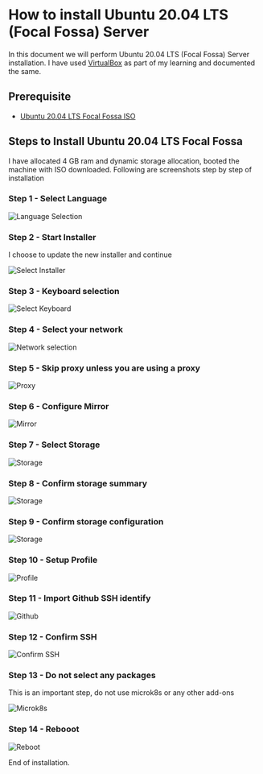 # How to install Ubuntu 20.04 LTS (Focal Fossa) Server

In this document we will perform Ubuntu 20.04 LTS (Focal Fossa) Server installation. I have used [VirtualBox](https://www.virtualbox.org/) as part of my learning and documented the same.

## Prerequisite
* [Ubuntu 20.04 LTS Focal Fossa ISO](https://cloud-images.ubuntu.com/focal/current/)

## Steps to Install Ubuntu 20.04 LTS Focal Fossa

I have allocated 4 GB ram and dynamic storage allocation, booted the machine with ISO downloaded. Following are screenshots step by step of installation

### Step 1 - Select Language

![Language Selection](https://github.com/KalSadaram/k3s-homelab/blob/master/docs/img/ucoi/ucoi__01.png)

### Step 2 - Start Installer

I choose to update the new installer and continue

![Select Installer](https://github.com/KalSadaram/k3s-homelab/blob/master/docs/img/ucoi/ucoi__02.png)

### Step 3 - Keyboard selection

![Select Keyboard](https://github.com/KalSadaram/k3s-homelab/blob/master/docs/img/ucoi/ucoi__03.png)

### Step 4 - Select your network

![Network selection](https://github.com/KalSadaram/k3s-homelab/blob/master/docs/img/ucoi/ucoi__04.png)

### Step 5 - Skip proxy unless you are using a proxy

![Proxy](https://github.com/KalSadaram/k3s-homelab/blob/master/docs/img/ucoi/ucoi__05.png)

### Step 6 - Configure Mirror

![Mirror](https://github.com/KalSadaram/k3s-homelab/blob/master/docs/img/ucoi/ucoi__06.png)

### Step 7 - Select Storage

![Storage](https://github.com/KalSadaram/k3s-homelab/blob/master/docs/img/ucoi/ucoi__07.png)

### Step 8 - Confirm storage summary

![Storage](https://github.com/KalSadaram/k3s-homelab/blob/master/docs/img/ucoi/ucoi__08.png)

### Step 9 - Confirm storage configuration

![Storage](https://github.com/KalSadaram/k3s-homelab/blob/master/docs/img/ucoi/ucoi__09.png)

### Step 10 - Setup Profile

![Profile](https://github.com/KalSadaram/k3s-homelab/blob/master/docs/img/ucoi/ucoi__10.png)

### Step 11 - Import Github SSH identify

![Github](https://github.com/KalSadaram/k3s-homelab/blob/master/docs/img/ucoi/ucoi__11.png)

### Step 12 - Confirm SSH

![Confirm SSH](https://github.com/KalSadaram/k3s-homelab/blob/master/docs/img/ucoi/ucoi__12.png)

### Step 13 - Do not select any packages

This is an important step, do not use microk8s or any other add-ons

![Microk8s](https://github.com/KalSadaram/k3s-homelab/blob/master/docs/img/ucoi/ucoi__13.png)

### Step 14 - Rebooot

![Reboot](https://github.com/KalSadaram/k3s-homelab/blob/master/docs/img/ucoi/ucoi__14.png)

End of installation.